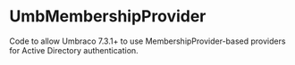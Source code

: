 # UmbMembershipProvider
Code to allow Umbraco 7.3.1+ to use MembershipProvider-based providers for Active Directory authentication.
